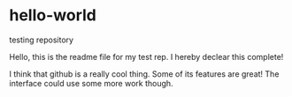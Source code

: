 # hello-world
testing repository

Hello, this is the readme file for my test rep. I hereby declear this complete!

I think that github is a really cool thing. Some of its features are great! The interface could use some more work though.
